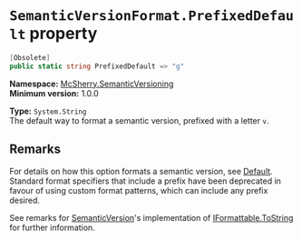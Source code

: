 # `SemanticVersionFormat.PrefixedDefault` property

```c#
[Obsolete]
public static string PrefixedDefault => "g"
```

**Namespace:** [McSherry.SemanticVersioning][1]  
**Minimum version:** 1.0.0

[1]: ../

**Type:** `System.String`  
The default way to format a semantic version, prefixed with
a letter `v`.


## Remarks

For details on how this option formats a semantic version, see [Default][2]. Standard format specifiers that include a prefix have been deprecated in favour of using custom format patterns, which can include any prefix desired.

See remarks for [SemanticVersion][1a]'s implementation of [IFormattable.ToString][3] for further information.

[1a]: ../
[2]: ./Default.md
[3]: ../SemanticVersion/IFormattable.ToString(String,IFormatProvider).md